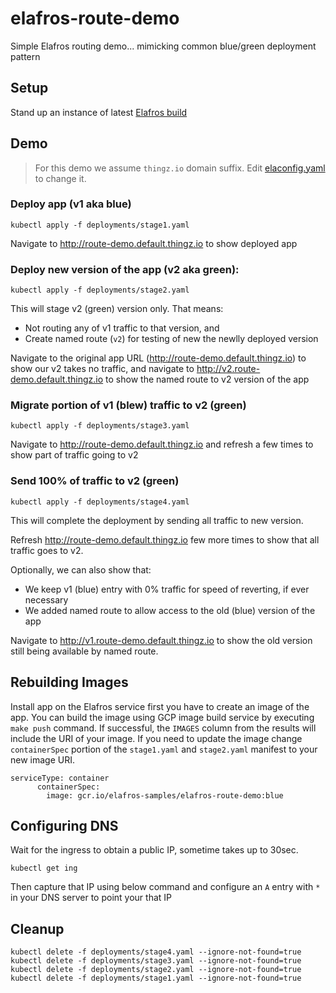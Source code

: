 # elafros-route-demo

Simple Elafros routing demo... mimicking common blue/green deployment pattern 

## Setup 

Stand up an instance of latest [Elafros build](https://github.com/elafros/elafros/blob/master/README.md)

## Demo

> For this demo we assume `thingz.io` domain suffix. Edit [elaconfig.yaml](https://github.com/elafros/elafros/blob/master/elaconfig.yaml) to change it. 

### Deploy app (v1 aka blue)

`kubectl apply -f deployments/stage1.yaml`

Navigate to http://route-demo.default.thingz.io to show deployed app

### Deploy new version of the app (v2 aka green):

`kubectl apply -f deployments/stage2.yaml`

This will stage v2 (green) version only. That means:

* Not routing any of v1 traffic to that version, and
* Create named route (`v2`) for testing of new the newlly deployed version

Navigate to the original app URL (http://route-demo.default.thingz.io) to show our v2 takes no traffic, 
and navigate to http://v2.route-demo.default.thingz.io to show the named route to v2 version of the app 

### Migrate portion of v1 (blew) traffic to v2 (green)

`kubectl apply -f deployments/stage3.yaml`

Navigate to http://route-demo.default.thingz.io and refresh a few times to show part of traffic going to v2

### Send 100% of traffic to v2 (green)

`kubectl apply -f deployments/stage4.yaml`

This will complete the deployment by sending all traffic to new version.

Refresh http://route-demo.default.thingz.io few more times to show that all traffic goes to v2.

Optionally, we can also show that:

* We keep v1 (blue) entry with 0% traffic for speed of reverting, if ever necessary
* We added named route to allow access to the old (blue) version of the app 

Navigate to http://v1.route-demo.default.thingz.io to show the old version still being available by named route. 


## Rebuilding Images 

Install app on the Elafros service first you have to create an image of the app. You can build the image using GCP image build service by executing `make push` command. If successful, the `IMAGES` column from the results will include the URI of your image. If you need to update the image change `containerSpec` portion of the `stage1.yaml` and `stage2.yaml` manifest to your new image URI.

```
serviceType: container
      containerSpec:
        image: gcr.io/elafros-samples/elafros-route-demo:blue
```

## Configuring DNS

Wait for the ingress to obtain a public IP, sometime takes up to 30sec. 

```
kubectl get ing
```

Then capture that IP using below command and configure an `A` entry with `*` in your DNS server to point your that IP

## Cleanup

```
kubectl delete -f deployments/stage4.yaml --ignore-not-found=true
kubectl delete -f deployments/stage3.yaml --ignore-not-found=true
kubectl delete -f deployments/stage2.yaml --ignore-not-found=true
kubectl delete -f deployments/stage1.yaml --ignore-not-found=true
```
